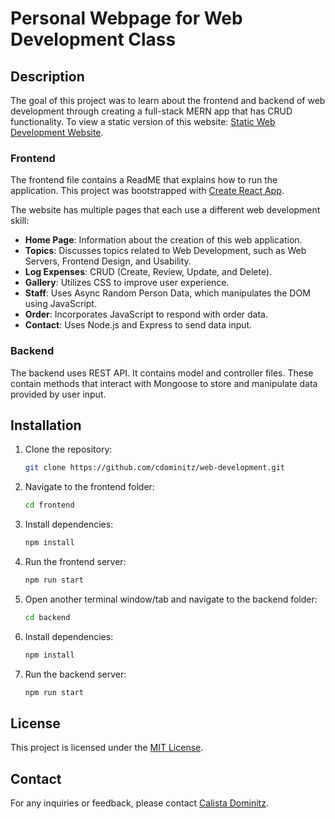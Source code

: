 # Personal Webpage for Web Development Class

## Description
The goal of this project was to learn about the frontend and backend of web development through creating a full-stack MERN app that has CRUD functionality. To view a static version of this website: [Static Web Development Website](https://cdominitz.github.io/CS290-static/).

### Frontend
The frontend file contains a ReadME that explains how to run the application. This project was bootstrapped with [Create React App](https://github.com/facebook/create-react-app).

The website has multiple pages that each use a different web development skill:
- **Home Page**: Information about the creation of this web application.
- **Topics**: Discusses topics related to Web Development, such as Web Servers, Frontend Design, and Usability.
- **Log Expenses**: CRUD (Create, Review, Update, and Delete).
- **Gallery**: Utilizes CSS to improve user experience.
- **Staff**: Uses Async Random Person Data, which manipulates the DOM using JavaScript.
- **Order**: Incorporates JavaScript to respond with order data.
- **Contact**: Uses Node.js and Express to send data input.

### Backend
The backend uses REST API. It contains model and controller files. These contain methods that interact with Mongoose to store and manipulate data provided by user input.

## Installation
1. Clone the repository:
   ```bash
   git clone https://github.com/cdominitz/web-development.git
   ```
2. Navigate to the frontend folder:
   ```bash
   cd frontend
   ```
3. Install dependencies:
   ```bash
   npm install
   ```
4. Run the frontend server:
   ```bash
   npm run start
   ```
5. Open another terminal window/tab and navigate to the backend folder:
   ```bash
   cd backend
   ```
6. Install dependencies:
   ```bash
   npm install
   ```
7. Run the backend server:
   ```bash
   npm run start
   ```

## License
This project is licensed under the [MIT License](LICENSE).

## Contact
For any inquiries or feedback, please contact [Calista Dominitz](mailto:cdominitz@gmail.com).
